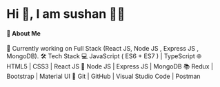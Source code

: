 # Hi 👋, I am sushan 🧑‍💻
#### 🙂 About Me
🌱 Currently working on Full Stack (React JS, Node JS , Express JS , MongoDB).
🛠 Tech Stack
💻 JavaScript ( ES6 + ES7 ) | TypeScript
🌐 HTML5 | CSS3 | React JS
🏬 Node JS | Express JS | MongoDB
📚 Redux | Bootstrap | Material UI
🔧 Git | GitHub | Visual Studio Code | Postman

